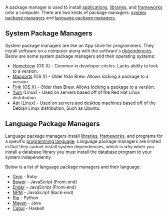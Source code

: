 A package manager is used to install [applications](/application),
[libraries](/library), and [frameworks](/framework) onto a computer. There are
two kinds of package managers: [system package
managers](#system-package-managers) and [language package
managers](#language-package-managers).

## System Package Managers
System package managers are like an App store for programmers. They install
software on a computer along with the software's [dependencies](/dependency).
Below are some system package managers and their operating systems:

 * [Homebrew](http://brew.sh) (OS X) - Common in developer circles. Lacks
   ability to lock to a version.
 * [Macports](https://www.macports.org) (OS X) - Older than Brew. Allows locking
   a package to a version.
 * [Fink](http://www.finkproject.org) (OS X) - Older than Brew. Allows locking a
   package to a version.
 * [Yum](http://yum.baseurl.org) (Linux) - Used on servers based off of the Red
   Hat Linux distribution
 * [Apt](https://wiki.debian.org/Apt) (Linux) - Used on servers and desktop
   machines based off of the Debian Linux distribution, Such as Ubuntu.

## Language Package Managers
Language package managers install [libraries](/library),
[frameworks](/framework), and programs for a specific [programming
language](/programming-language). Language package managers are limited in that
they cannot install system dependencies, which is why when you install a
database library you must install the database program to your system
independently.

Below is a list of language package managers and their language:

* [Gem](/gem) - Ruby
* [Bower](http://bower.io) - JavaScript (Front-end)
* [Ender](https://github.com/ender-js/Ender) - JavaScript (Front-end)
* [NPM](https://www.npmjs.com) - JavaScript (Back-end)
* [Pip](https://pip.pypa.io/en/latest/) - Python
* [Maven](http://maven.apache.org) - Java
* [Cabal](https://www.haskell.org/cabal/) - Haskell

